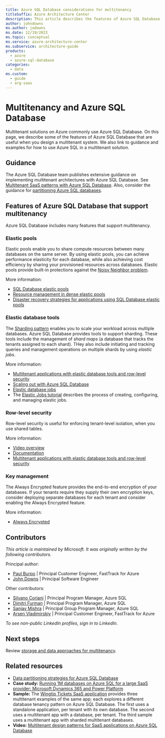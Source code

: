 ```yaml
---
title: Azure SQL Database considerations for multitenancy
titleSuffix: Azure Architecture Center
description: This article describes the features of Azure SQL Database that are useful when you design a multitenant system, and links to guidance and examples for how to use Azure SQL in a multitenant solution.
author: johndowns
ms.author: jodowns
ms.date: 12/19/2023
ms.topic: conceptual
ms.service: azure-architecture-center
ms.subservice: architecture-guide
products:
  - azure
  - azure-sql-database
categories:
  - data
ms.custom:
  - guide
  - arg-saas
---
```


# Multitenancy and Azure SQL Database

Multitenant solutions on Azure commonly use Azure SQL Database. On this page, we describe some of the features of Azure SQL Database that are useful when you design a multitenant system. We also link to guidance and examples for how to use Azure SQL in a multitenant solution.

## Guidance

The Azure SQL Database team publishes extensive guidance on implementing multitenant architectures with Azure SQL Database. See [Multitenant SaaS patterns with Azure SQL Database](/azure/azure-sql/database/saas-tenancy-app-design-patterns). Also, consider the guidance for [partitioning Azure SQL databases](../../../best-practices/data-partitioning-strategies.yml#partitioning-azure-sql-database).

## Features of Azure SQL Database that support multitenancy

Azure SQL Database includes many features that support multitenancy.

### Elastic pools

Elastic pools enable you to share compute resources between many databases on the same server. By using elastic pools, you can achieve performance elasticity for each database, while also achieving cost efficiency by sharing your provisioned resources across databases. Elastic pools provide built-in protections against the [Noisy Neighbor problem](../../../antipatterns/noisy-neighbor/noisy-neighbor.yml).

More information:

* [SQL Database elastic pools](/azure/azure-sql/database/elastic-pool-overview)
* [Resource management in dense elastic pools](/azure/azure-sql/database/elastic-pool-resource-management)
* [Disaster recovery strategies for applications using SQL Database elastic pools](/azure/azure-sql/database/disaster-recovery-strategies-for-applications-with-elastic-pool)

### Elastic database tools

The [Sharding pattern](../../../patterns/sharding.yml) enables you to scale your workload across multiple databases. Azure SQL Database provides tools to support sharding. These tools include the management of *shard maps* (a database that tracks the tenants assigned to each shard). THey also include initiating and tracking queries and management operations on multiple shards by using *elastic jobs*.

More information:

* [Multitenant applications with elastic database tools and row-level security](/azure/azure-sql/database/saas-tenancy-elastic-tools-multi-tenant-row-level-security)
* [Scaling out with Azure SQL Database](/azure/azure-sql/database/elastic-scale-introduction)
* [Elastic database jobs](/azure/azure-sql/database/job-automation-overview)
* The [Elastic Jobs tutorial](/azure/azure-sql/database/elastic-jobs-overview) describes the process of creating, configuring, and managing elastic jobs.

### Row-level security

Row-level security is useful for enforcing tenant-level isolation, when you use shared tables.

More information:

* [Video overview](https://azure.microsoft.com/resources/videos/row-level-security-in-azure-sql-database)
* [Documentation](/sql/relational-databases/security/row-level-security)
* [Multitenant applications with elastic database tools and row-level security](/azure/azure-sql/database/saas-tenancy-elastic-tools-multi-tenant-row-level-security)

### Key management

The Always Encrypted feature provides the end-to-end encryption of your databases. If your tenants require they supply their own encryption keys, consider deploying separate databases for each tenant and consider enabling the Always Encrypted feature.

More information:

* [Always Encrypted](/sql/relational-databases/security/encryption/always-encrypted-database-engine)

## Contributors

*This article is maintained by Microsoft. It was originally written by the following contributors.*

Principal author:

 * [Paul Burpo](https://linkedin.com/in/paul-burpo) | Principal Customer Engineer, FastTrack for Azure
 * [John Downs](https://linkedin.com/in/john-downs) | Principal Software Engineer

Other contributors:

 * [Silvano Coriani](https://www.linkedin.com/in/scoriani) | Principal Program Manager, Azure SQL
 * [Dimitri Furman](https://www.linkedin.com/in/dimitri-furman-200a555) | Principal Program Manager, Azure SQL
 * [Sanjay Mishra](https://www.linkedin.com/in/sanjaymishra0) | Principal Group Program Manager, Azure SQL
 * [Arsen Vladimirskiy](https://linkedin.com/in/arsenv) | Principal Customer Engineer, FastTrack for Azure

*To see non-public LinkedIn profiles, sign in to LinkedIn.*

## Next steps

Review [storage and data approaches for multitenancy](../approaches/storage-data.yml).

## Related resources

* [Data partitioning strategies for Azure SQL Database](../../../best-practices/data-partitioning-strategies.yml#partitioning-azure-sql-database)
* **Case study:** [Running 1M databases on Azure SQL for a large SaaS provider: Microsoft Dynamics 365 and Power Platform](https://devblogs.microsoft.com/azure-sql/running-1m-databases-on-azure-sql-for-a-large-saas-provider-microsoft-dynamics-365-and-power-platform/)
* **Sample:** The [Wingtip Tickets SaaS application](/azure/azure-sql/database/saas-tenancy-welcome-wingtip-tickets-app) provides three multitenant examples of the same app; each explores a different database tenancy pattern on Azure SQL Database. The first uses a standalone application, per tenant with its own database. The second uses a multitenant app with a database, per tenant. The third sample uses a multitenant app with sharded multitenant databases.
* **Video:** [Multitenant design patterns for SaaS applications on Azure SQL Database](https://www.youtube.com/watch?v=jjNmcKBVjrc)
